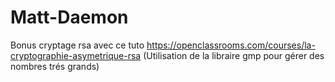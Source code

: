 # Matt-Daemon
Bonus cryptage rsa avec ce tuto https://openclassrooms.com/courses/la-cryptographie-asymetrique-rsa (Utilisation de la libraire gmp pour gérer des nombres trés grands)
